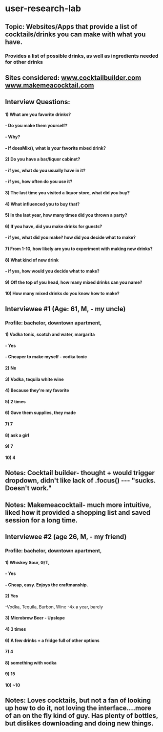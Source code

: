 # user-research-lab

## Topic: Websites/Apps that provide a list of cocktails/drinks you can make with what you have.
### Provides a list of possible drinks, as well as ingredients needed for other drinks

## Sites considered: www.cocktailbuilder.com www.makemeacocktail.com

## Interview Questions:

#### 1) What are you favorite drinks?
#### - Do you make them yourself?
#### - Why?
#### - If doesMix(), what is your favorite mixed drink?
#### 2) Do you have a bar/liquor cabinet?
#### - if yes, what do you usually have in it?
#### - if yes, how often do you use it?
#### 3) The last time you visited a liquor store, what did you buy?
#### 4) What influenced you to buy that?
#### 5) In the last year, how many times did you thrown a party?
#### 6) If you have, did you make drinks for guests?
#### - if yes, what did you make? how did you decide what to make?
#### 7) From 1-10, how likely are you to experiment with making new drinks?
#### 8) What kind of new drink
#### - if yes, how would you decide what to make?
#### 9) Off the top of you head, how many mixed drinks can you name?
#### 10) How many mixed drinks do you know how to make?

## Interviewee #1 (Age: 61, M, - my uncle)
### Profile: bachelor, downtown apartment,
#### 1) Vodka tonic, scotch and water, margarita
#### - Yes
#### - Cheaper to make myself - vodka tonic
#### 2) No
#### 3) Vodka, tequila white wine
#### 4) Because they're my favorite
#### 5) 2 times
#### 6) Gave them supplies, they made
#### 7) 7
#### 8) ask a girl
#### 9) 7
#### 10) 4

## Notes: Cocktail builder- thought + would trigger dropdown, didn't like lack of .focus() --- "sucks. Doesn't work."
## Notes: Makemeacocktail- much more intuitive, liked how it provided a shopping list and saved session for a long time.

## Interviewee #2 (age 26, M, - my friend)
### Profile: bachelor, downtown apartment,
#### 1) Whiskey Sour, G/T, 
#### - Yes
#### - Cheap, easy. Enjoys the craftmanship.
#### 2) Yes
-Vodka, Tequila, Burbon, Wine
-4x a year, barely
#### 3) Microbrew Beer - Upslope
#### 4) 3 times
#### 6) A few drinks + a fridge full of other options
#### 7) 4
#### 8) something with vodka
#### 9) 15
#### 10) ~10

## Notes: Loves cocktails, but not a fan of looking up how to do it, not loving the interface....more of an on the fly kind of guy. Has plenty of bottles, but dislikes downloading and doing new things.
